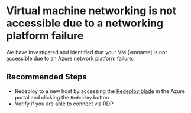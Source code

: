 <properties
    pageTitle="Azure Platform Network Failure"
    description="Virtual machine networking is not functional due to a networking platform failure."
    infoBubbleText="We have detected that your VM is inaccessible due to an Azure networking platform failure."
    service="microsoft.compute"
    resource="virtualmachines"
    authors="timbasham"
    ms.author="tibasham"
    displayOrder=""
    articleId="PlatformNetworkFail"
    diagnosticScenario="PlatformNetworkFailure"
    selfHelpType="diagnostics"
    supportTopicIds=""
    resourceTags="windows"
    productPesIds="14749"
    cloudEnvironments="public"
/>

# Virtual machine networking is not accessible due to a networking platform failure

<!--issueDescription-->
We have investigated and identified that your VM <!--$vmname-->[vmname]<!--/$vmname--> is not accessible due to an Azure network platform failure.
<!--/issueDescription-->

## **Recommended Steps**

* Redeploy to a new host by accessing the [Redeploy blade](data-blade:Microsoft_Azure_Compute.VirtualMachineRedeployViewModel.id.$resourceId;data-blade-uri:{$domain}/#@microsoft.onmicrosoft.com/resource/{$resourceIdDecoded}/redeploy) in the Azure portal and clicking the `Redeploy` button
* Verify if you are able to connect via RDP

